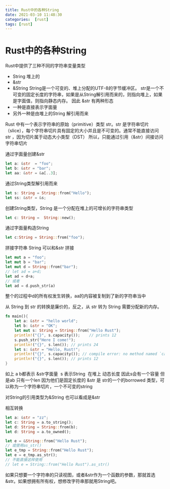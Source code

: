 ```yaml
---
title: Rust中的各种String
date: 2021-03-10 11:48:30
categories:  [rust]
tags: [rust]
---
```



<!--more-->


# Rust中的各种String

Rust中提供了三种不同的字符串变量类型
- String 堆上的
- &str  
- &String
String是一个可变的、堆上分配的UTF-8的字节缓冲区。
str是一个不可变的固定长度的字符串，如果是从String解引用而来的，则指向堆上，如果是字面值，则指向静态内存。
因此 &str 有两种形态 
- 一种是直接表示字面量 
- 另外一种是由堆上的String 解引用而来

Rust 中有一个表示字符串的原始（primitive）类型 str。str 是字符串切片（slice），每个字符串切片具有固定的大小并且是不可变的。通常不能直接访问 str ，因为切片属于动态大小类型（DST）
所以，只能通过引用（&str）间接访问字符串切片


通过字面量创建&str
```rust
let a: &str  = "foo";
let b: &str = "bar";
let aa: &str = &a[..3];
```
通过String类型解引用而来
```rust
let s: String = String::from("Hello");
let ss: &str = &s;
```

创建String类型，String 是一个分配在堆上的可增长的字符串类型
```rust
let c: String =  String::new();
```
通过字面量构造String
```rust
let c:String = String::from("foo");
```


拼接字符串
String 可以和&str 拼接
```rust
let mut a = "foo";
let mut b = "bar";
let mut d = String::from("bar");
// let ad = a+d;
let ad = d+a;
// 或者
let ad = d.push_str(a)
```
整个的过程中d的所有权发生转换，aa的内容被复制到了新的字符串当中

从 String 到 str 的转换是廉价的，反之，从 str 转为 String 需要分配新的内存。
```rust
fn main(){
    let a: &str = "hello world";
    let b: &str = "OK";
    let mut s: String = String::from("Hello Rust");
    println!("{}", s.capacity());    // prints 12
    s.push_str("Here I come!");
    println!("{}", s.len()); // prints 24
    let s: &str = "Hello, Rust!";
    println!("{}", s.capacity()); // compile error: no method named `capacity` found for type `&str`
    println!("{}", s.len()); // prints 12
}
```
如上 a b都表示 &str字面量  s 表示String  在堆上 动态长度
因此s会有一个容量 但是ab 只有一个len 因为他们是固定长度的
&str 是 str的一个的borrowed 类型，可以称为一个字符串切片，一个不可变的string

对String的引用类型为&String 也可以看成是&str


相互转换
```rust
let a: &str = "zz";
let c: String = a.to_string();
let d: String = String::from(b);
let d: String = a.to_owned();
```

```rust
let e = &String::from("Hello Rust");
// 或使用as_str()
let e_tmp = String::from("Hello Rust");
let e = e_tmp.as_str();
// 不能直接这样使用 
// let e = String::from("Hello Rust").as_str()
```
如果只想要一个字符串的只读视图，或者&str作为一个函数的参数，那就首选&str。如果想拥有所有权，想修改字符串那就用String吧。